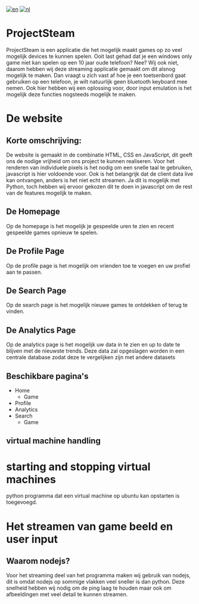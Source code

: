 [![en](https://img.shields.io/badge/lang-en-red.svg)](https://github.com/CharliVanNood/ProjectSteam/blob/master/README.md)
[![nl](https://img.shields.io/badge/lang-nl-green.svg)](https://github.com/CharliVanNood/ProjectSteam/blob/master/README.nl.md)

# ProjectSteam
ProjectSteam is een applicatie die het mogelijk maakt games op zo veel mogelijk devices te kunnen spelen.
Ooit last gehad dat je een windows only game niet kan spelen op een 10 jaar oude telefoon? Nee?
Wij ook niet, daarom hebben wij deze streaming applicatie gemaakt om dit alsnog mogelijk te maken.
Dan vraagt u zich vast af hoe je een toetsenbord gaat gebruiken op een telefoon, je wilt natuurlijk geen bluetooth keyboard mee nemen.
Ook hier hebben wij een oplossing voor, door input emulation is het mogelijk deze functies nogsteeds mogelijk te maken.

# De website
## Korte omschrijving:
De website is gemaakt in de combinatie HTML, CSS en JavaScript, dit geeft ons de nodige vrijheid om ons project te kunnen realiseren.
Voor het renderen van individuele pixels is het nodig om een snelle taal te gebruiken, javascript is hier voldoende voor.
Ook is het belangrijk dat de client data live kan ontvangen, anders is het niet echt streamen. Ja dit is mogelijk met Python,
toch hebben wij ervoor gekozen dit te doen in javascript om de rest van de features mogelijk te maken.

## De Homepage
Op de homepage is het mogelijk je gespeelde uren te zien en recent gespeelde games opnieuw te spelen.

## De Profile Page
Op de profile page is het mogelijk om vrienden toe te voegen en uw profiel aan te passen.

## De Search Page
Op de search page is het mogelijk nieuwe games te ontdekken of terug te vinden.

## De Analytics Page
Op de analytics page is het mogelijk uw data in te zien en up to date te blijven met de nieuwste trends. Deze data zal opgeslagen worden in een centrale database zodat deze te vergelijken zijn met andere datasets

## Beschikbare pagina's
- Home
    - Game
- Profile
- Analytics
- Search
    - Game

## virtual machine handling
# starting and stopping virtual machines
python programma dat een virtual machine op ubuntu kan opstarten is toegevoegd.
    

# Het streamen van game beeld en user input
## Waarom nodejs?
Voor het streaming deel van het programma maken wij gebruik van nodejs, dit is omdat nodejs op sommige vlakken veel sneller is dan python.
Deze snelheid hebben wij nodig om de ping laag te houden maar ook om afbeeldingen met veel detail te kunnen streamen.
